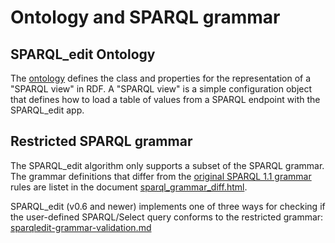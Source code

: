# Ontology and SPARQL grammar

## SPARQL_edit Ontology

The [ontology](spedit-ontology.ttl) defines the class and properties for the representation of a "SPARQL view" in RDF. 
A "SPARQL view" is a simple configuration object that defines how to load a table of values from a SPARQL endpoint with the SPARQL_edit app.

## Restricted SPARQL grammar

The SPARQL_edit algorithm only supports a subset of the SPARQL grammar. The grammar definitions that differ from the [original SPARQL 1.1 grammar](https://www.w3.org/TR/2013/REC-sparql11-query-20130321/#sparqlGrammar) rules are listet in the document [sparql_grammar_diff.html](sparql_grammar_diff.html).

SPARQL_edit (v0.6 and newer) implements one of three ways for checking if the user-defined SPARQL/Select query conforms to the restricted grammar: [sparqledit-grammar-validation.md](sparqledit-grammar-validation.md)
